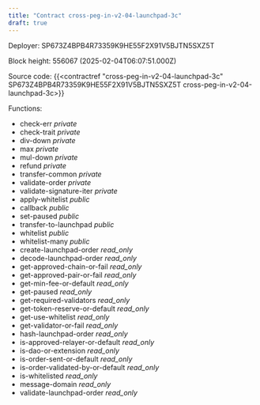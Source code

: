 ```yaml
---
title: "Contract cross-peg-in-v2-04-launchpad-3c"
draft: true
---
```

Deployer: SP673Z4BPB4R73359K9HE55F2X91V5BJTN5SXZ5T


 



Block height: 556067 (2025-02-04T06:07:51.000Z)

Source code: {{<contractref "cross-peg-in-v2-04-launchpad-3c" SP673Z4BPB4R73359K9HE55F2X91V5BJTN5SXZ5T cross-peg-in-v2-04-launchpad-3c>}}

Functions:

* check-err _private_
* check-trait _private_
* div-down _private_
* max _private_
* mul-down _private_
* refund _private_
* transfer-common _private_
* validate-order _private_
* validate-signature-iter _private_
* apply-whitelist _public_
* callback _public_
* set-paused _public_
* transfer-to-launchpad _public_
* whitelist _public_
* whitelist-many _public_
* create-launchpad-order _read_only_
* decode-launchpad-order _read_only_
* get-approved-chain-or-fail _read_only_
* get-approved-pair-or-fail _read_only_
* get-min-fee-or-default _read_only_
* get-paused _read_only_
* get-required-validators _read_only_
* get-token-reserve-or-default _read_only_
* get-use-whitelist _read_only_
* get-validator-or-fail _read_only_
* hash-launchpad-order _read_only_
* is-approved-relayer-or-default _read_only_
* is-dao-or-extension _read_only_
* is-order-sent-or-default _read_only_
* is-order-validated-by-or-default _read_only_
* is-whitelisted _read_only_
* message-domain _read_only_
* validate-launchpad-order _read_only_
